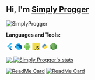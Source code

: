 ## Hi, I'm [Simply Progger](https://vk.com/hackmastep)

<p align="left"> <img src="https://komarev.com/ghpvc/?username=SimplyProgger&label=Views&color=blue&style=plastic" alt="SimplyProgger" /> </p>

**Languages and Tools:**

<code><img height="20" src="https://raw.githubusercontent.com/github/explore/80688e429a7d4ef2fca1e82350fe8e3517d3494d/topics/flutter/flutter.png"></code>
<code><img height="20" src="https://raw.githubusercontent.com/github/explore/80688e429a7d4ef2fca1e82350fe8e3517d3494d/topics/dart/dart.png"></code>
<code><img height="20" src="https://raw.githubusercontent.com/github/explore/80688e429a7d4ef2fca1e82350fe8e3517d3494d/topics/android/android.png"></code>
<code><img height="20" src="https://raw.githubusercontent.com/github/explore/80688e429a7d4ef2fca1e82350fe8e3517d3494d/topics/javascript/javascript.png"></code>
<code><img height="20" src="https://raw.githubusercontent.com/github/explore/80688e429a7d4ef2fca1e82350fe8e3517d3494d/topics/python/python.png"></code>
<code><img height="20" src="https://raw.githubusercontent.com/github/explore/80688e429a7d4ef2fca1e82350fe8e3517d3494d/topics/nodejs/nodejs.png"></code>   

<a href="https://github.com/SimplyProgger">
  <img align="center" src="https://github-readme-stats.vercel.app/api/top-langs/?username=SimplyProgger&theme=react&hide_langs_below=1" />
</a>
<a href="https://github.com/SimplyProgger">
 <img align="center" src="https://github-readme-stats.vercel.app/api?username=SimplyProgger&show_icons=true&theme=react&line_height=27" alt="Simply Progger's stats"/>
</a>


[![ReadMe Card](https://github-readme-stats.vercel.app/api/pin/?username=SimplyProgger&repo=TheLearn&theme=react)](https://github.com/SimplyProgger/TheLearn)
[![ReadMe Card](https://github-readme-stats.vercel.app/api/pin/?username=SimplyProgger&repo=SimplyProgger-Website&theme=react)](https://github.com/SimplyProgger/SimplyProgger-Website)
